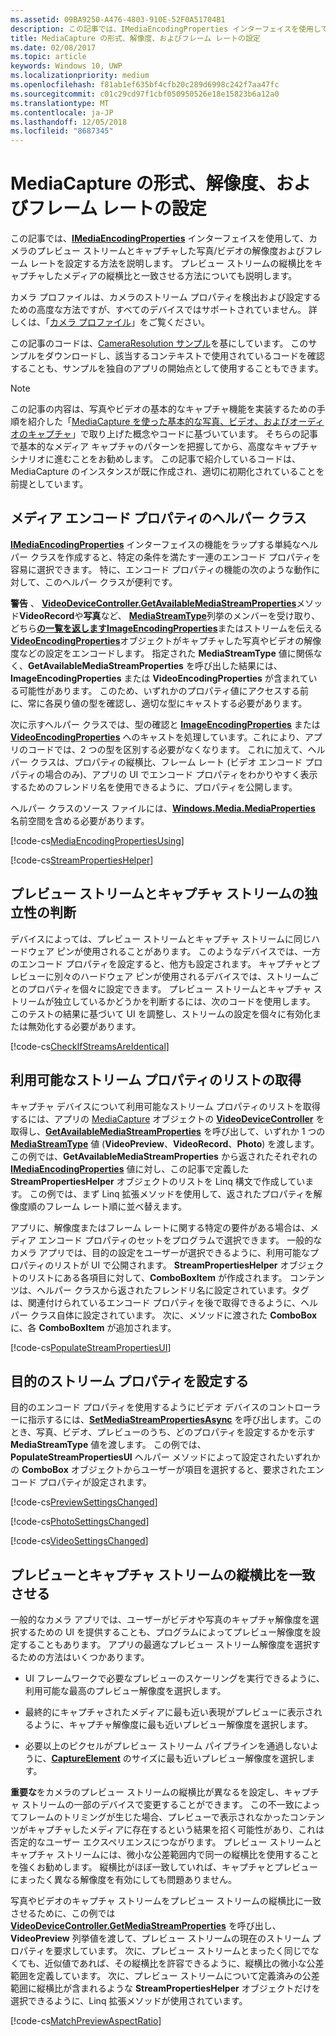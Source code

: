```yaml
---
ms.assetid: 09BA9250-A476-4803-910E-52F0A51704B1
description: この記事では、IMediaEncodingProperties インターフェイスを使用して、カメラのプレビュー ストリームとキャプチャした写真/ビデオの解像度およびフレーム レートを設定する方法を説明します。
title: MediaCapture の形式、解像度、およびフレーム レートの設定
ms.date: 02/08/2017
ms.topic: article
keywords: Windows 10, UWP
ms.localizationpriority: medium
ms.openlocfilehash: f81ab1ef635bf4cfb20c289d6998c242f7aa47fc
ms.sourcegitcommit: c01c29cd97f1cbf050950526e18e15823b6a12a0
ms.translationtype: MT
ms.contentlocale: ja-JP
ms.lasthandoff: 12/05/2018
ms.locfileid: "8687345"
---
```

# <a name="set-format-resolution-and-frame-rate-for-mediacapture"></a>MediaCapture の形式、解像度、およびフレーム レートの設定



この記事では、[**IMediaEncodingProperties**](https://msdn.microsoft.com/library/windows/apps/hh701011) インターフェイスを使用して、カメラのプレビュー ストリームとキャプチャした写真/ビデオの解像度およびフレーム レートを設定する方法を説明します。 プレビュー ストリームの縦横比をキャプチャしたメディアの縦横比と一致させる方法についても説明します。

カメラ プロファイルは、カメラのストリーム プロパティを検出および設定するための高度な方法ですが、すべてのデバイスではサポートされていません。 詳しくは、「[カメラ プロファイル](camera-profiles.md)」をご覧ください。

この記事のコードは、[CameraResolution サンプル](http://go.microsoft.com/fwlink/p/?LinkId=624252&clcid=0x409)を基にしています。 このサンプルをダウンロードし、該当するコンテキストで使用されているコードを確認することも、サンプルを独自のアプリの開始点として使用することもできます。

> [!NOTE] 
> この記事の内容は、写真やビデオの基本的なキャプチャ機能を実装するための手順を紹介した「[MediaCapture を使った基本的な写真、ビデオ、およびオーディオのキャプチャ](basic-photo-video-and-audio-capture-with-MediaCapture.md)」で取り上げた概念やコードに基づいています。 そちらの記事で基本的なメディア キャプチャのパターンを把握してから、高度なキャプチャ シナリオに進むことをお勧めします。 この記事で紹介しているコードは、MediaCapture のインスタンスが既に作成され、適切に初期化されていることを前提としています。

## <a name="a-media-encoding-properties-helper-class"></a>メディア エンコード プロパティのヘルパー クラス

[**IMediaEncodingProperties**](https://msdn.microsoft.com/library/windows/apps/hh701011) インターフェイスの機能をラップする単純なヘルパー クラスを作成すると、特定の条件を満たす一連のエンコード プロパティを容易に選択できます。 特に、エンコード プロパティの機能の次のような動作に対して、このヘルパー クラスが便利です。

**警告** 、 [**VideoDeviceController.GetAvailableMediaStreamProperties**](https://msdn.microsoft.com/library/windows/apps/br211994)メソッド**VideoRecord**や**写真**など、 [**MediaStreamType**](https://msdn.microsoft.com/library/windows/apps/br226640)列挙のメンバーを受け取り、どちら[**の一覧を返しますImageEncodingProperties**](https://msdn.microsoft.com/library/windows/apps/hh700993)またはストリームを伝える[**VideoEncodingProperties**](https://msdn.microsoft.com/library/windows/apps/hh701217)オブジェクトがキャプチャした写真やビデオの解像度などの設定をエンコードします。 指定された **MediaStreamType** 値に関係なく、**GetAvailableMediaStreamProperties** を呼び出した結果には、**ImageEncodingProperties** または **VideoEncodingProperties** が含まれている可能性があります。 このため、いずれかのプロパティ値にアクセスする前に、常に各戻り値の型を確認し、適切な型にキャストする必要があります。

次に示すヘルパー クラスでは、型の確認と [**ImageEncodingProperties**](https://msdn.microsoft.com/library/windows/apps/hh700993) または [**VideoEncodingProperties**](https://msdn.microsoft.com/library/windows/apps/hh701217) へのキャストを処理しています。これにより、アプリのコードでは、2 つの型を区別する必要がなくなります。 これに加えて、ヘルパー クラスは、プロパティの縦横比、フレーム レート (ビデオ エンコード プロパティの場合のみ)、アプリの UI でエンコード プロパティをわかりやすく表示するためのフレンドリ名を使用できるように、プロパティを公開します。

ヘルパー クラスのソース ファイルには、[**Windows.Media.MediaProperties**](https://msdn.microsoft.com/library/windows/apps/hh701296) 名前空間を含める必要があります。

[!code-cs[MediaEncodingPropertiesUsing](./code/BasicMediaCaptureWin10/cs/MainPage.xaml.cs#SnippetMediaEncodingPropertiesUsing)]

[!code-cs[StreamPropertiesHelper](./code/BasicMediaCaptureWin10/cs/StreamPropertiesHelper.cs#SnippetStreamPropertiesHelper)]

## <a name="determine-if-the-preview-and-capture-streams-are-independent"></a>プレビュー ストリームとキャプチャ ストリームの独立性の判断

デバイスによっては、プレビュー ストリームとキャプチャ ストリームに同じハードウェア ピンが使用されることがあります。 このようなデバイスでは、一方のエンコード プロパティを設定すると、他方も設定されます。 キャプチャとプレビューに別々のハードウェア ピンが使用されるデバイスでは、ストリームごとのプロパティを個々に設定できます。 プレビュー ストリームとキャプチャ ストリームが独立しているかどうかを判断するには、次のコードを使用します。 このテストの結果に基づいて UI を調整し、ストリームの設定を個々に有効化または無効化する必要があります。

[!code-cs[CheckIfStreamsAreIdentical](./code/BasicMediaCaptureWin10/cs/MainPage.xaml.cs#SnippetCheckIfStreamsAreIdentical)]

## <a name="get-a-list-of-available-stream-properties"></a>利用可能なストリーム プロパティのリストの取得

キャプチャ デバイスについて利用可能なストリーム プロパティのリストを取得するには、アプリの [MediaCapture](capture-photos-and-video-with-mediacapture.md) オブジェクトの [**VideoDeviceController**](https://msdn.microsoft.com/library/windows/apps/br226825) を取得し、[**GetAvailableMediaStreamProperties**](https://msdn.microsoft.com/library/windows/apps/br211994) を呼び出して、いずれか 1 つの [**MediaStreamType**](https://msdn.microsoft.com/library/windows/apps/br226640) 値 (**VideoPreview**、**VideoRecord**、**Photo**) を渡します。 この例では、**GetAvailableMediaStreamProperties** から返されたそれぞれの [**IMediaEncodingProperties**](https://msdn.microsoft.com/library/windows/apps/hh701011) 値に対し、この記事で定義した **StreamPropertiesHelper** オブジェクトのリストを Linq 構文で作成しています。 この例では、まず Linq 拡張メソッドを使用して、返されたプロパティを解像度順のフレーム レート順に並べ替えます。

アプリに、解像度またはフレーム レートに関する特定の要件がある場合は、メディア エンコード プロパティのセットをプログラムで選択できます。 一般的なカメラ アプリでは、目的の設定をユーザーが選択できるように、利用可能なプロパティのリストが UI で公開されます。 **StreamPropertiesHelper** オブジェクトのリストにある各項目に対して、**ComboBoxItem** が作成されます。 コンテンツは、ヘルパー クラスから返されたフレンドリ名に設定されています。タグは、関連付けられているエンコード プロパティを後で取得できるように、ヘルパー クラス自体に設定されています。 次に、メソッドに渡された **ComboBox** に、各 **ComboBoxItem** が追加されます。

[!code-cs[PopulateStreamPropertiesUI](./code/BasicMediaCaptureWin10/cs/MainPage.xaml.cs#SnippetPopulateStreamPropertiesUI)]

## <a name="set-the-desired-stream-properties"></a>目的のストリーム プロパティを設定する

目的のエンコード プロパティを使用するようにビデオ デバイスのコントローラーに指示するには、[**SetMediaStreamPropertiesAsync**](https://msdn.microsoft.com/library/windows/apps/hh700895) を呼び出します。このとき、写真、ビデオ、プレビューのうち、どのプロパティを設定するかを示す **MediaStreamType** 値を渡します。 この例では、**PopulateStreamPropertiesUI** ヘルパー メソッドによって設定されたいずれかの **ComboBox** オブジェクトからユーザーが項目を選択すると、要求されたエンコード プロパティが設定されます。

[!code-cs[PreviewSettingsChanged](./code/BasicMediaCaptureWin10/cs/MainPage.xaml.cs#SnippetPreviewSettingsChanged)]

[!code-cs[PhotoSettingsChanged](./code/BasicMediaCaptureWin10/cs/MainPage.xaml.cs#SnippetPhotoSettingsChanged)]

[!code-cs[VideoSettingsChanged](./code/BasicMediaCaptureWin10/cs/MainPage.xaml.cs#SnippetVideoSettingsChanged)]

## <a name="match-the-aspect-ratio-of-the-preview-and-capture-streams"></a>プレビューとキャプチャ ストリームの縦横比を一致させる

一般的なカメラ アプリでは、ユーザーがビデオや写真のキャプチャ解像度を選択するための UI を提供することも、プログラムによってプレビュー解像度を設定することもあります。 アプリの最適なプレビュー ストリーム解像度を選択するための方法はいくつかあります。

-   UI フレームワークで必要なプレビューのスケーリングを実行できるように、利用可能な最高のプレビュー解像度を選択します。

-   最終的にキャプチャされたメディアに最も近い表現がプレビューに表示されるように、キャプチャ解像度に最も近いプレビュー解像度を選択します。

-   必要以上のピクセルがプレビュー ストリーム パイプラインを通過しないように、[**CaptureElement**](https://msdn.microsoft.com/library/windows/apps/br209278) のサイズに最も近いプレビュー解像度を選択します。

**重要な**をカメラのプレビュー ストリームの縦横比が異なるを設定し、キャプチャ ストリームの一部のデバイスで変更することができます。 この不一致によってフレームのトリミングが生じた場合、プレビューで表示されなかったコンテンツがキャプチャしたメディアに存在するという結果を招く可能性があり、これは否定的なユーザー エクスペリエンスにつながります。 プレビュー ストリームとキャプチャ ストリームには、微小な公差範囲内で同一の縦横比を使用することを強くお勧めします。 縦横比がほぼ一致していれば、キャプチャとプレビューにまったく異なる解像度を有効にしても問題ありません。


写真やビデオのキャプチャ ストリームをプレビュー ストリームの縦横比に一致させるために、この例では [**VideoDeviceController.GetMediaStreamProperties**](https://msdn.microsoft.com/library/windows/apps/br211995) を呼び出し、**VideoPreview** 列挙値を渡して、プレビュー ストリームの現在のストリーム プロパティを要求しています。 次に、プレビュー ストリームとまったく同じでなくても、近似値であれば、その縦横比を許容できるように、縦横比の微小な公差範囲を定義しています。 次に、プレビュー ストリームについて定義済みの公差範囲に縦横比が含まれるような **StreamPropertiesHelper** オブジェクトだけを選択できるように、Linq 拡張メソッドが使用されています。

[!code-cs[MatchPreviewAspectRatio](./code/BasicMediaCaptureWin10/cs/MainPage.xaml.cs#SnippetMatchPreviewAspectRatio)]

 

 




